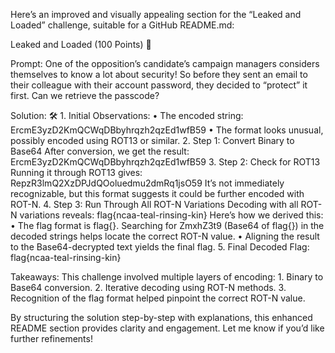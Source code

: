 Here’s an improved and visually appealing section for the “Leaked and Loaded” challenge, suitable for a GitHub README.md:

Leaked and Loaded (100 Points) 🔐

Prompt:
One of the opposition’s candidate’s campaign managers considers themselves to know a lot about security! So before they sent an email to their colleague with their account password, they decided to “protect” it first. Can we retrieve the passcode?

Solution: 🛠️
	1.	Initial Observations:
	•	The encoded string:
ErcmE3yzD2KmQCWqDBbyhrqzh2qzEd1wfB59
	•	The format looks unusual, possibly encoded using ROT13 or similar.
	2.	Step 1: Convert Binary to Base64
After conversion, we get the result:
ErcmE3yzD2KmQCWqDBbyhrqzh2qzEd1wfB59
	3.	Step 2: Check for ROT13
Running it through ROT13 gives:
RepzR3lmQ2XzDPJdQOoluedmu2dmRq1jsO59
It’s not immediately recognizable, but this format suggests it could be further encoded with ROT-N.
	4.	Step 3: Run Through All ROT-N Variations
Decoding with all ROT-N variations reveals:
flag{ncaa-teal-rinsing-kin}
Here’s how we derived this:
	•	The flag format is flag{}. Searching for ZmxhZ3t9 (Base64 of flag{}) in the decoded strings helps locate the correct ROT-N value.
	•	Aligning the result to the Base64-decrypted text yields the final flag.
	5.	Final Decoded Flag:
flag{ncaa-teal-rinsing-kin}

Takeaways:
This challenge involved multiple layers of encoding:
	1.	Binary to Base64 conversion.
	2.	Iterative decoding using ROT-N methods.
	3.	Recognition of the flag format helped pinpoint the correct ROT-N value.

By structuring the solution step-by-step with explanations, this enhanced README section provides clarity and engagement. Let me know if you’d like further refinements!
